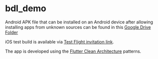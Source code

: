 # bdl_demo

Android APK file that can be installed on an Android device after allowing installing apps from unknown sources can be found in this [Google Drive Folder](https://drive.google.com/drive/folders/10u4OnlG7dMux4Zt_xZuzVck7OOW0SnMW?usp=share_link)

iOS test build is available via [Test Flight invitation link](https://testflight.apple.com/join/vLlBE90W).

The app is developed using the [Flutter Clean Architecture](https://www.dhiwise.com/post/mastering-the-art-of-clean-architecture-in-flutter) patterns.
